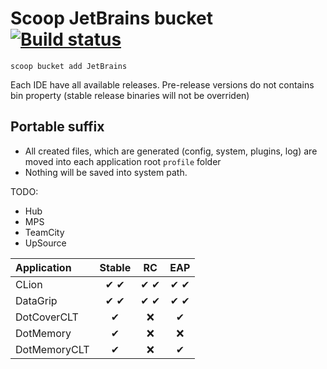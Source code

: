 # Scoop JetBrains bucket [![Build status](https://img.shields.io/appveyor/ci/Ash258/scoop-Jetbrains/master.svg?style=popout&logo=appveyor&label=AppVeyor)](https://ci.appveyor.com/project/Ash258/scoop-jetbrains)

`scoop bucket add JetBrains`

Each IDE have all available releases. Pre-release versions do not contains bin property (stable release binaries will not be overriden)

## Portable suffix

- All created files, which are generated (config, system, plugins, log) are moved into each application root `profile` folder
- Nothing will be saved into system path.

TODO:

- Hub
- MPS
- TeamCity
- UpSource

| Application  | Stable |  RC   |  EAP  |
| :----------- | :----: | :---: | :---: |
| CLion        |  ✔ ✔   |  ✔ ✔  |  ✔ ✔  |
| DataGrip     |  ✔ ✔   |  ✔ ✔  |  ✔ ✔  |
| DotCoverCLT  |   ✔    |   ❌   |   ✔   |
| DotMemory    |   ✔    |   ❌   |   ❌   |
| DotMemoryCLT |   ✔    |   ❌   |   ✔   |
